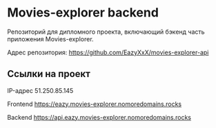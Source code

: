 # Movies-explorer backend
Репозиторий для дипломного проекта, включающий бэкенд часть приложения Movies-explorer.

Адрес репозитория: https://github.com/EazyXxX/movies-explorer-api

## Ссылки на проект

IP-адрес 51.250.85.145

Frontend https://eazy.movies-explorer.nomoredomains.rocks

Backend https://api.eazy.movies-explorer.nomoredomains.rocks
